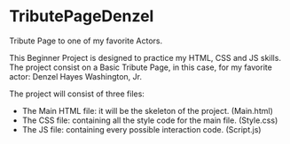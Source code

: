 # TributePageDenzel
Tribute Page to one of my favorite Actors.

This Beginner Project is designed to practice my HTML, CSS and JS skills. The project consist on a Basic Tribute Page, in this case, for my favorite actor: Denzel Hayes Washington, Jr.

The project will consist of three files:

- The Main HTML file: it will be the skeleton of the project. (Main.html)
- The CSS file: containing all the style code for the main file. (Style.css)
- The JS file: containing every possible interaction code. (Script.js)
